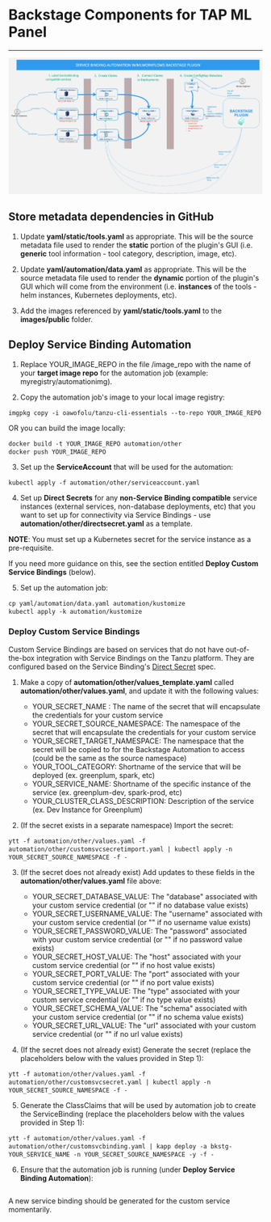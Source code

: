 # Backstage Components for TAP ML Panel
--------------------------
![](mlbackstage-automation.jpg?raw=true)
## Store metadata dependencies in GitHub

1. Update **yaml/static/tools.yaml** as appropriate.
   This will be the source metadata file used to render the **static** portion of the plugin's GUI
   (i.e. **generic** tool information - tool category, description, image, etc).

2. Update **yaml/automation/data.yaml** as appropriate.
   This will be the source metadata file used to render the **dynamic** portion of the plugin's GUI which will come from the environment
   (i.e. **instances** of the tools - helm instances, Kubernetes deployments, etc).

3. Add the images referenced by **yaml/static/tools.yaml** to the **images/public** folder.

## Deploy Service Binding Automation

1. Replace YOUR_IMAGE_REPO in the file <root of directory>/image_repo
   with the name of your **target image repo** for the automation job (example: myregistry/automationimg).

2. Copy the automation job's image to your local image registry:
```
imgpkg copy -i oawofolu/tanzu-cli-essentials --to-repo YOUR_IMAGE_REPO
```

OR you can build the image locally:
```
docker build -t YOUR_IMAGE_REPO automation/other
docker push YOUR_IMAGE_REPO
```

3. Set up the **ServiceAccount** that will be used for the automation:
```
kubectl apply -f automation/other/serviceaccount.yaml
```

4. Set up **Direct Secrets** for any **non-Service Binding compatible** service instances (external services, non-database deployments, etc)
   that you want to set up for connectivity via Service Bindings - use **automation/other/directsecret.yaml** as a template.

**NOTE**: You must set up a Kubernetes secret for the service instance as a pre-requisite.

If you need more guidance on this, see the section entitled **Deploy Custom Service Bindings** (below).

5. Set up the automation job:
```
cp yaml/automation/data.yaml automation/kustomize
kubectl apply -k automation/kustomize
```

### Deploy Custom Service Bindings
Custom Service Bindings are based on services that do not have out-of-the-box integration with Service Bindings on the Tanzu platform.
They are configured based on the Service Binding's <a href="https://redhat-developer.github.io/service-binding-operator/userguide/exposing-binding-data/direct-secret-reference.html" target="_blank">Direct Secret</a> spec.

1. Make a copy of **automation/other/values_template.yaml** called **automation/other/values.yaml**, and update it with the following values:
   * YOUR_SECRET_NAME : The name of the secret that will encapsulate the credentials for your custom service
   * YOUR_SECRET_SOURCE_NAMESPACE: The namespace of the secret that will encapsulate the credentials for your custom service
   * YOUR_SECRET_TARGET_NAMESPACE: The namespace that the secret will be copied to for the Backstage Automation to access (could be the same as the source namespace)
   * YOUR_TOOL_CATEGORY: Shortname of the service that will be deployed (ex. greenplum, spark, etc)
   * YOUR_SERVICE_NAME: Shortname of the specific instance of the service (ex. greenplum-dev, spark-prod, etc)
   * YOUR_CLUSTER_CLASS_DESCRIPTION: Description of the service (ex. Dev Instance for Greenplum)

2. (If the secret exists in a separate namespace) Import the secret:
```
ytt -f automation/other/values.yaml -f automation/other/customsvcsecretimport.yaml | kubectl apply -n YOUR_SECRET_SOURCE_NAMESPACE -f -
```

3. (If the secret does not already exist) Add updates to these fields in the **automation/other/values.yaml** file above:
   * YOUR_SECRET_DATABASE_VALUE: The "database" associated with your custom service credential (or "" if no database value exists)
   * YOUR_SECRET_USERNAME_VALUE: The "username" associated with your custom service credential (or "" if no username value exists)
   * YOUR_SECRET_PASSWORD_VALUE: The "password" associated with your custom service credential (or "" if no password value exists)
   * YOUR_SECRET_HOST_VALUE: The "host" associated with your custom service credential (or "" if no host value exists)
   * YOUR_SECRET_PORT_VALUE: The "port" associated with your custom service credential (or "" if no port value exists)
   * YOUR_SECRET_TYPE_VALUE: The "type" associated with your custom service credential (or "" if no type value exists)
   * YOUR_SECRET_SCHEMA_VALUE: The "schema" associated with your custom service credential (or "" if no schema value exists)
   * YOUR_SECRET_URL_VALUE: The "url" associated with your custom service credential (or "" if no url value exists)
   
4. (If the secret does not already exist) Generate the secret (replace the placeholders below with the values provided in Step 1):
```
ytt -f automation/other/values.yaml -f automation/other/customsvcsecret.yaml | kubectl apply -n YOUR_SECRET_SOURCE_NAMESPACE -f -
```

5. Generate the ClassClaims that will be used by automation job to create the ServiceBinding (replace the placeholders below with the values provided in Step 1):
```
ytt -f automation/other/values.yaml -f automation/other/customsvcbinding.yaml | kapp deploy -a bkstg-YOUR_SERVICE_NAME -n YOUR_SECRET_SOURCE_NAMESPACE -y -f -
```

6. Ensure that the automation job is running (under **Deploy Service Binding Automation**):
```

```

A new service binding should be generated for the custom service momentarily.